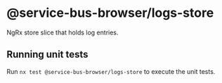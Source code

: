 # @service-bus-browser/logs-store

NgRx store slice that holds log entries.

## Running unit tests

Run `nx test @service-bus-browser/logs-store` to execute the unit tests.
